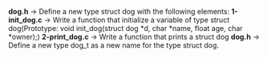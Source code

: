 **dog.h** -> Define a new type struct dog with the following elements:
**1-init_dog.c** -> Write a function that initialize a variable of type struct dog(Prototype: void init_dog(struct dog *d, char *name, float age, char *owner);)
**2-print_dog.c** -> Write a function that prints a struct dog
**dog.h** -> Define a new type dog_t as a new name for the type struct dog.


